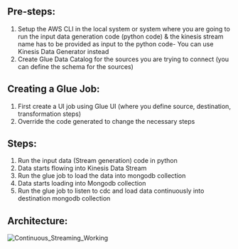 ## Pre-steps:

1. Setup the AWS CLI in the local system or system where you are going to run the input data generation code (python code) & the kinesis stream name has to be provided as input to the python code- You can use Kinesis Data Generator instead
2. Create Glue Data Catalog for the sources you are trying to connect (you can define the schema for the sources)

## Creating a Glue Job:

1. First create a UI job using Glue UI (where you define source, destination, transformation steps)
2. Override the code generated to change the necessary steps

## Steps:

1. Run the input data (Stream generation) code in python
2. Data starts flowing into Kinesis Data Stream
3. Run the glue job to load the data into mongodb collection
4. Data starts loading into Mongodb collection
5. Run the glue job to listen to cdc and load data continuously into destination mongodb collection

## Architecture:

![Continuous_Streaming_Working](https://user-images.githubusercontent.com/82138543/235254180-b651bb26-0ae7-4c75-b2d7-815fe519388b.png)
